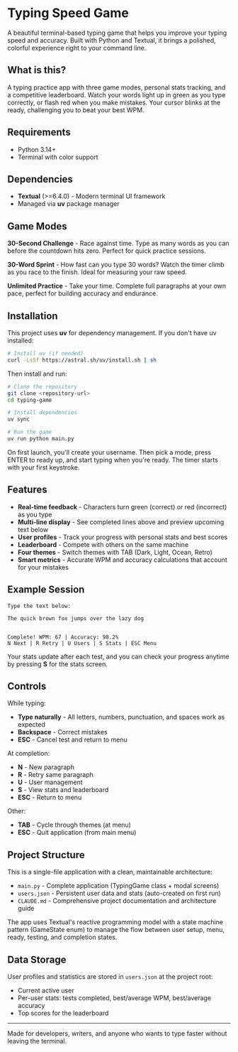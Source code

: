 # Typing Speed Game

A beautiful terminal-based typing game that helps you improve your typing speed and accuracy. Built with Python and Textual, it brings a polished, colorful experience right to your command line.

## What is this?

A typing practice app with three game modes, personal stats tracking, and a competitive leaderboard. Watch your words light up in green as you type correctly, or flash red when you make mistakes. Your cursor blinks at the ready, challenging you to beat your best WPM.

## Requirements

- Python 3.14+
- Terminal with color support

## Dependencies

- **Textual** (>=6.4.0) - Modern terminal UI framework
- Managed via **uv** package manager

## Game Modes

**30-Second Challenge** - Race against time. Type as many words as you can before the countdown hits zero. Perfect for quick practice sessions.

**30-Word Sprint** - How fast can you type 30 words? Watch the timer climb as you race to the finish. Ideal for measuring your raw speed.

**Unlimited Practice** - Take your time. Complete full paragraphs at your own pace, perfect for building accuracy and endurance.

## Installation

This project uses **uv** for dependency management. If you don't have uv installed:

```bash
# Install uv (if needed)
curl -LsSf https://astral.sh/uv/install.sh | sh
```

Then install and run:

```bash
# Clone the repository
git clone <repository-url>
cd typing-game

# Install dependencies
uv sync

# Run the game
uv run python main.py
```

On first launch, you'll create your username. Then pick a mode, press ENTER to ready up, and start typing when you're ready. The timer starts with your first keystroke.

## Features

- **Real-time feedback** - Characters turn green (correct) or red (incorrect) as you type
- **Multi-line display** - See completed lines above and preview upcoming text below
- **User profiles** - Track your progress with personal stats and best scores
- **Leaderboard** - Compete with others on the same machine
- **Four themes** - Switch themes with TAB (Dark, Light, Ocean, Retro)
- **Smart metrics** - Accurate WPM and accuracy calculations that account for your mistakes

## Example Session

```
Type the text below:
                                                     
The quick brown fox jumps over the lazy dog
                                                     

Complete! WPM: 67 | Accuracy: 98.2%
N Next | R Retry | U Users | S Stats | ESC Menu
```

Your stats update after each test, and you can check your progress anytime by pressing **S** for the stats screen.

## Controls

While typing:
- **Type naturally** - All letters, numbers, punctuation, and spaces work as expected
- **Backspace** - Correct mistakes
- **ESC** - Cancel test and return to menu

At completion:
- **N** - New paragraph
- **R** - Retry same paragraph
- **U** - User management
- **S** - View stats and leaderboard
- **ESC** - Return to menu

Other:
- **TAB** - Cycle through themes (at menu)
- **ESC** - Quit application (from main menu)

## Project Structure

This is a single-file application with a clean, maintainable architecture:

- `main.py` - Complete application (TypingGame class + modal screens)
- `users.json` - Persistent user data and stats (auto-created on first run)
- `CLAUDE.md` - Comprehensive project documentation and architecture guide

The app uses Textual's reactive programming model with a state machine pattern (GameState enum) to manage the flow between user setup, menu, ready, testing, and completion states.

## Data Storage

User profiles and statistics are stored in `users.json` at the project root:
- Current active user
- Per-user stats: tests completed, best/average WPM, best/average accuracy
- Top scores for the leaderboard

---

Made for developers, writers, and anyone who wants to type faster without leaving the terminal.
